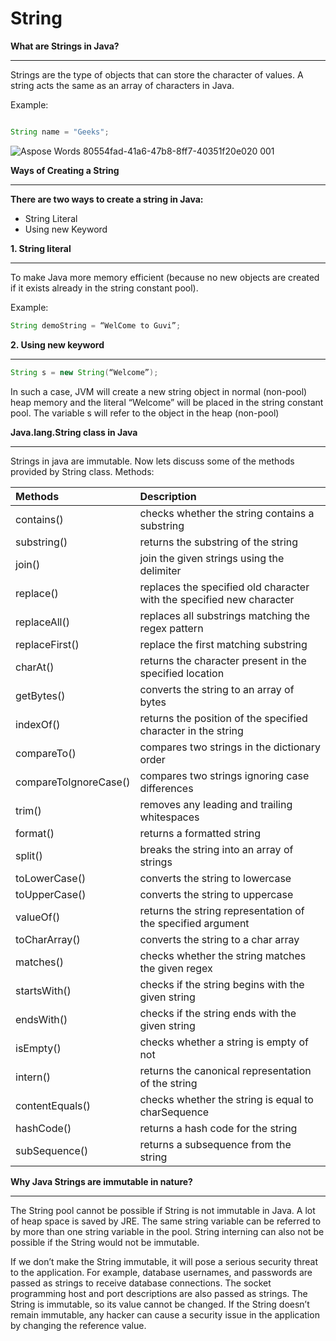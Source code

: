 # String 




**What are Strings in Java?**

---

Strings are the type of objects that can store the character of values. A string acts the same as an array of characters in Java.

Example:  
~~~java

String name = "Geeks";
~~~
![Aspose Words 80554fad-41a6-47b8-8ff7-40351f20e020 001](https://github.com/rhushikesh2000/Java_tutorial/assets/124034778/d9cf0624-f97b-43bc-a25a-dec5c252e19a)







**Ways of Creating a String**

---

**There are two ways to create a string in Java:**

- String Literal
- Using new Keyword


**1. String literal**

---

To make Java more memory efficient (because no new objects are created if it exists already in the string constant pool). 


Example:
~~~java
String demoString = “WelCome to Guvi”;
~~~

**2. Using new keyword**

---
~~~java
String s = new String(“Welcome”);
~~~
In such a case, JVM will create a new string object in normal (non-pool) heap memory and the literal “Welcome” will be placed in the string constant pool. The variable s will refer to the object in the heap (non-pool)



**Java.lang.String class in Java**

---

Strings in java are immutable. Now lets discuss some of the methods provided by String class. Methods:






|**Methods**          |**Description**|
| :- | :- |
|contains()|checks whether the string contains a substring|
|substring()|returns the substring of the string|
|join()|join the given strings using the delimiter|
|replace()|replaces the specified old character with the specified new character|
|replaceAll()|replaces all substrings matching the regex pattern|
|replaceFirst()|replace the first matching substring|
|charAt()|returns the character present in the specified location|
|getBytes()|converts the string to an array of bytes|
|indexOf()|returns the position of the specified character in the string|
|compareTo()|compares two strings in the dictionary order|
|compareToIgnoreCase()|compares two strings ignoring case differences|
|trim()|removes any leading and trailing whitespaces|
|format()|returns a formatted string|
|split()|breaks the string into an array of strings|
|toLowerCase()|converts the string to lowercase|
|toUpperCase()|converts the string to uppercase|
|valueOf()|returns the string representation of the specified argument|
|toCharArray()|converts the string to a char array|
|matches()|checks whether the string matches the given regex|
|startsWith()|checks if the string begins with the given string|
|endsWith()|checks if the string ends with the given string|
|isEmpty()|checks whether a string is empty of not|
|intern() |returns the canonical representation of the string|
|contentEquals()|checks whether the string is equal to charSequence|
|hashCode()|returns a hash code for the string|
|subSequence()|returns a subsequence from the string|

**Why Java Strings are immutable in nature?**

---

The String pool cannot be possible if String is not immutable in Java. A lot of heap space is saved by JRE. The same string variable can be referred to by more than one string variable in the pool. String interning can also not be possible if the String would not be immutable.

If we don’t make the String immutable, it will pose a serious security threat to the application. For example, database usernames, and passwords are passed as strings to receive database connections. The socket programming host and port descriptions are also passed as strings. The String is immutable, so its value cannot be changed. If the String doesn’t remain immutable, any hacker can cause a security issue in the application by changing the reference value.

